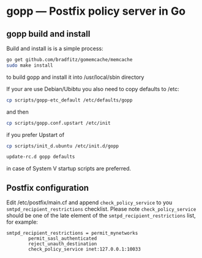 # gopp — Postfix policy server in Go

## gopp build and install

Build and install is is a simple process:
```bash
go get github.com/bradfitz/gomemcache/memcache
sudo make install
```
to build gopp and install it into /usr/local/sbin directory

If your are use Debian/Ubibtu you also need to copy defaults to /etc:
```bash
cp scripts/gopp-etc_default /etc/defaults/gopp
```
and then
```bash
cp scripts/gopp.conf.upstart /etc/init
```
if you prefer Upstart of
```bash
cp scripts/init_d.ubuntu /etc/init.d/gopp

update-rc.d gopp defaults
```
in case of System V startup scripts are preferred.

## Postfix configuration
Edit /etc/postfix/main.cf and append `check_policy_service` to you `smtpd_recipient_restrictions` checklist. Please note `check_policy_service` should be one of the late element of the `smtpd_recipient_restrictions` list, for example:
```
smtpd_recipient_restrictions = permit_mynetworks
        permit_sasl_authenticated
        reject_unauth_destination
        check_policy_service inet:127.0.0.1:10033
```

